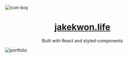 
![icon-boy](https://user-images.githubusercontent.com/25089799/79623401-17e7ef00-80ea-11ea-8e69-c422b3e98879.png)

<a href="http://www.jakekwon.life"><h1 align="center">jakekwon.life</h2></a>

<p align="center">Built with React and styled-components</>

![portfolio](https://user-images.githubusercontent.com/25089799/79528825-05fa4380-8039-11ea-8f5a-827a8338874e.png)
